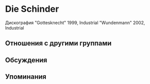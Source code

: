 # Die Schinder

Дискография
"Gottesknecht" 1999, Industrial
"Wundenmann" 2002, Industrial

## Отношения с другими группами


## Обсуждения


## Упоминания

